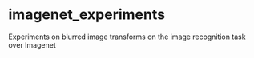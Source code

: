 # imagenet_experiments
Experiments on blurred image transforms on the image recognition task over Imagenet
